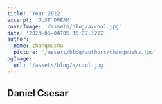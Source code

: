 ```yaml
---
title: 'Year 2022'
excerpt: 'JUST DREAM'
coverImage: '/assets/blog/a/cool.jpg'
date: '2023-05-04T05:35:07.322Z'
author:
  name: changmushu
  picture: '/assets/blog/authors/changmushu.jpg'
ogImage:
  url: '/assets/blog/a/cool.jpg'
---
```


## Daniel Csesar

